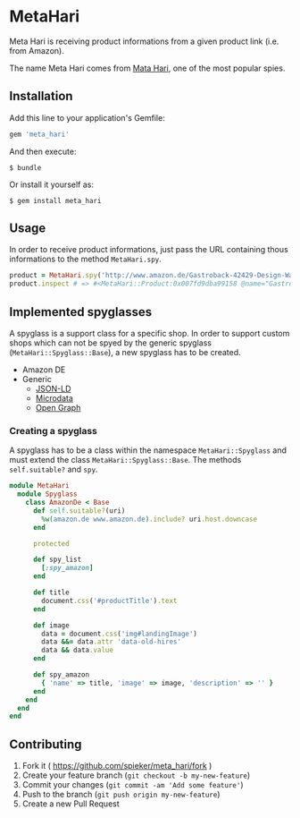 # MetaHari

Meta Hari is receiving product informations from a given product link
(i.e. from Amazon).

The name Meta Hari comes from
[Mata Hari](https://en.wikipedia.org/wiki/Mata_Hari), one of the most
popular spies.

## Installation

Add this line to your application's Gemfile:

```ruby
gem 'meta_hari'
```

And then execute:

    $ bundle

Or install it yourself as:

    $ gem install meta_hari

## Usage

In order to receive product informations, just pass the URL containing
thous informations to the method `MetaHari.spy`.

```ruby
product = MetaHari.spy('http://www.amazon.de/Gastroback-42429-Design-Wasserkocher-Advanced/dp/B000LQXC2Q/ref=sr_1_1')
product.inspect # => #<MetaHari::Product:0x007fd9dba99158 @name="Gastroback 42429 Design Wasserkocher Advanced Pro", @image="http://ecx.images-amazon.com/images/I/814Yl6mxLsL._SL1500_.jpg", @description="">
```

## Implemented spyglasses

A spyglass is a support class for a specific shop. In order to support
custom shops which can not be spyed by the generic spyglass
(`MetaHari::Spyglass::Base`), a new spyglass has to be created.

* Amazon DE
* Generic
  * [JSON-LD](https://developers.google.com/structured-data/rich-snippets/products)
  * [Microdata](https://developers.google.com/structured-data/rich-snippets/products)
  * [Open Graph](http://ogp.me/)

### Creating a spyglass

A spyglass has to be a class within the namespace `MetaHari::Spyglass`
and must extend the class `MetaHari::Spyglass::Base`. The methods
`self.suitable?` and `spy`.

```ruby
module MetaHari
  module Spyglass
    class AmazonDe < Base
      def self.suitable?(uri)
        %w(amazon.de www.amazon.de).include? uri.host.downcase
      end

      protected

      def spy_list
        [:spy_amazon]
      end

      def title
        document.css('#productTitle').text
      end

      def image
        data = document.css('img#landingImage')
        data &&= data.attr 'data-old-hires'
        data && data.value
      end

      def spy_amazon
        { 'name' => title, 'image' => image, 'description' => '' }
      end
    end
  end
end
```

## Contributing

1. Fork it ( https://github.com/spieker/meta_hari/fork )
2. Create your feature branch (`git checkout -b my-new-feature`)
3. Commit your changes (`git commit -am 'Add some feature'`)
4. Push to the branch (`git push origin my-new-feature`)
5. Create a new Pull Request
